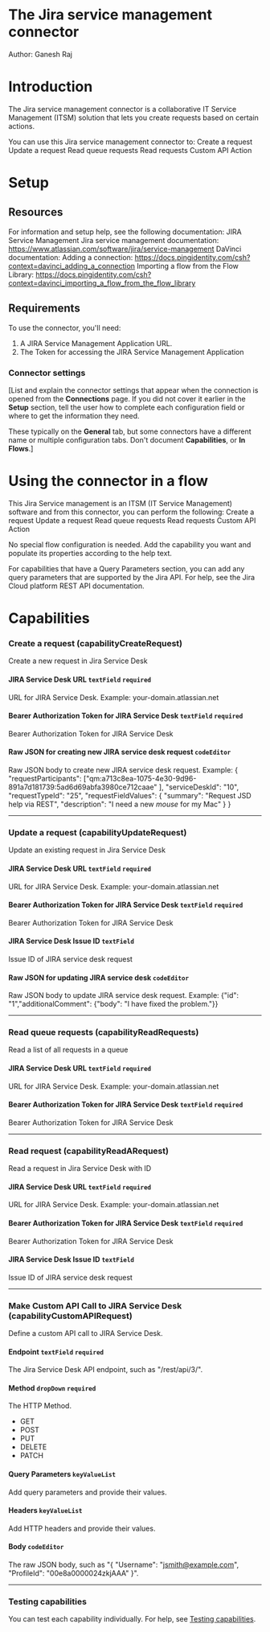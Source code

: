 
# The Jira service management connector


Author: Ganesh Raj

# Introduction

The Jira service management connector is a collaborative IT Service Management (ITSM) solution that lets you create requests based on certain actions.

You can use this Jira service management connector to:
Create a request
Update a request
Read queue requests
Read requests
Custom API Action

# Setup

## Resources

For information and setup help, see the following documentation:
JIRA Service Management
Jira service management documentation: https://www.atlassian.com/software/jira/service-management
DaVinci documentation:
Adding a connection: https://docs.pingidentity.com/csh?context=davinci_adding_a_connection
Importing a flow from the Flow Library: https://docs.pingidentity.com/csh?context=davinci_importing_a_flow_from_the_flow_library

## Requirements

To use the connector, you'll need:

1. A JIRA Service Management Application URL.
2. The Token for accessing the JIRA Service Management Application

### Connector settings

[List and explain the connector settings that appear when the connection is opened from the **Connections** page. If you did not cover it earlier in the **Setup** section, tell the user how to complete each configuration field or where to get the information they need.

These typically on the **General** tab, but some connectors have a different name or multiple configuration tabs. Don't document **Capabilities**, or **In Flows**.]

# Using the connector in a flow

This Jira Service management is an ITSM (IT Service Management) software and from this connector, you can perform the following:
Create a request
Update a request
Read queue requests
Read requests
Custom API Action

No special flow configuration is needed. Add the capability you want and populate its properties according to the help text.

For capabilities that have a Query Parameters section, you can add any query parameters that are supported by the Jira API. For help, see the Jira Cloud platform REST API documentation.

# Capabilities

### Create a request (capabilityCreateRequest)


Create a new request in Jira Service Desk

#### JIRA Service Desk URL `textField` `required`


URL for JIRA Service Desk. Example: your-domain.atlassian.net

#### Bearer Authorization Token for JIRA Service Desk `textField` `required`


Bearer Authorization Token for JIRA Service Desk

#### Raw JSON for creating new JIRA service desk request `codeEditor`


Raw JSON body to create new JIRA service desk request. Example: {   "requestParticipants": ["qm:a713c8ea-1075-4e30-9d96-891a7d181739:5ad6d69abfa3980ce712caae"   ],   "serviceDeskId": "10",   "requestTypeId": "25",   "requestFieldValues": {     "summary": "Request JSD help via REST",     "description": "I need a new *mouse* for my Mac"   } }

---

### Update a request (capabilityUpdateRequest)


Update an existing request in Jira Service Desk

#### JIRA Service Desk URL `textField` `required`


URL for JIRA Service Desk. Example: your-domain.atlassian.net

#### Bearer Authorization Token for JIRA Service Desk `textField` `required`


Bearer Authorization Token for JIRA Service Desk

#### JIRA Service Desk Issue ID `textField`


Issue ID of JIRA service desk request

#### Raw JSON for updating JIRA service desk `codeEditor`


Raw JSON body to update JIRA service desk request. Example: {"id": "1","additionalComment": {"body": "I have fixed the problem."}}

---

### Read queue requests (capabilityReadRequests)


Read a list of all requests in a queue

#### JIRA Service Desk URL `textField` `required`


URL for JIRA Service Desk. Example: your-domain.atlassian.net

#### Bearer Authorization Token for JIRA Service Desk `textField` `required`


Bearer Authorization Token for JIRA Service Desk

---

### Read request (capabilityReadARequest)


Read a request in Jira Service Desk with ID

#### JIRA Service Desk URL `textField` `required`


URL for JIRA Service Desk. Example: your-domain.atlassian.net

#### Bearer Authorization Token for JIRA Service Desk `textField` `required`


Bearer Authorization Token for JIRA Service Desk

#### JIRA Service Desk Issue ID `textField`


Issue ID of JIRA service desk request

---

### Make Custom API Call to JIRA Service Desk (capabilityCustomAPIRequest)


Define a custom API call to JIRA Service Desk.

#### Endpoint `textField` `required`


The Jira Service Desk API endpoint, such as "/rest/api/3/<resource-name>".

#### Method `dropDown` `required`


The HTTP Method.


 - GET
 - POST
 - PUT
 - DELETE
 - PATCH

#### Query Parameters `keyValueList`


Add query parameters and provide their values.

#### Headers `keyValueList`


Add HTTP headers and provide their values.

#### Body `codeEditor`


The raw JSON body, such as "{ "Username": "jsmith@example.com", "ProfileId": "00e8a0000024zkjAAA" }".

---


### Testing capabilities

You can test each capability individually. For help, see [Testing capabilities](https://docs.google.com/document/d/1Sc9tD5tn9dl79qOWup0k3eKk5hrNVI8lZPAdm8loeiA/edit#).
